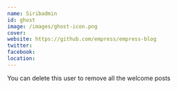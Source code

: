 ```yaml
---
name: Siribadmin
id: ghost
image: /images/ghost-icon.png
cover:
website: https://github.com/empress/empress-blog
twitter:
facebook:
location:
---
```


You can delete this user to remove all the welcome posts
